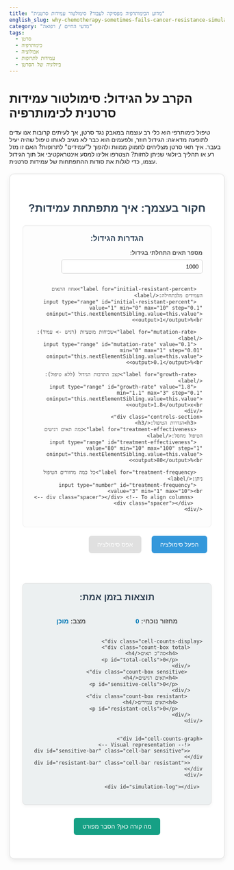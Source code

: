 ```yaml
---
title: "מדוע הכימותרפיה מפסיקה לעבוד? סימולטור עמידות סרטנית"
english_slug: why-chemotherapy-sometimes-fails-cancer-resistance-simulator
category: "מדעי החיים / רפואה"
tags:
  - סרטן
  - כימותרפיה
  - אבולוציה
  - עמידות לתרופות
  - ביולוגיה של הסרטן
---
```

# הקרב על הגידול: סימולטור עמידות סרטנית לכימותרפיה

טיפול כימותרפי הוא כלי רב עוצמה במאבק נגד סרטן, אך לעיתים קרובות אנו עדים לתופעה מדאיגה: הגידול חוזר, ולפעמים הוא כבר לא מגיב לאותו טיפול שהיה יעיל בעבר. איך תאי סרטן מצליחים לחמוק ממוות ולהפוך ל"עמידים" לתרופות? האם זו מזל רע או תהליך ביולוגי שניתן לחזות? הצטרפו אלינו למסע אינטראקטיבי אל תוך הגידול עצמו, כדי לגלות את סודות ההתפתחות של עמידות סרטנית.

<div id="simulator-app">
  <h2>חקור בעצמך: איך מתפתחת עמידות?</h2>
  <div class="controls">
    <div class="controls-section">
      <h3>הגדרות הגידול:</h3>
      <label for="initial-size">מספר תאים התחלתי בגידול:</label>
      <input type="number" id="initial-size" value="1000" min="100" step="100"><br>

      <label for="initial-resistant-percent">אחוז התאים העמידים מלכתחילה:</label>
      <input type="range" id="initial-resistant-percent" value="1" min="0" max="10" step="0.1" oninput="this.nextElementSibling.value=this.value"><output>1</output>%<br>

      <label for="mutation-rate">שכיחות מוטציות (רגיש -> עמיד):</label>
      <input type="range" id="mutation-rate" value="0.1" min="0" max="1" step="0.01" oninput="this.nextElementSibling.value=this.value"><output>0.1</output>%<br>

      <label for="growth-rate">קצב התרבות הגידול (ללא טיפול):</label>
      <input type="range" id="growth-rate" value="1.8" min="1.1" max="3" step="0.1" oninput="this.nextElementSibling.value=this.value"><output>1.8</output>x<br>
    </div>
    <div class="controls-section">
      <h3>הגדרות הטיפול:</h3>
      <label for="treatment-effectiveness">כמה תאים רגישים הטיפול מחסל:</label>
      <input type="range" id="treatment-effectiveness" value="80" min="10" max="100" step="1" oninput="this.nextElementSibling.value=this.value"><output>80</output>%<br>

      <label for="treatment-frequency">כל כמה מחזורים הטיפול ניתן:</label>
      <input type="number" id="treatment-frequency" value="3" min="1" max="10"><br>
       <div class="spacer"></div> <!-- To align columns -->
       <div class="spacer"></div>
    </div>
  </div>

  <div class="action-buttons">
    <button id="start-simulation">הפעל סימולציה</button>
    <button id="reset-simulation" disabled>אפס סימולציה</button>
  </div>


  <div class="simulation-output">
    <h3>תוצאות בזמן אמת:</h3>
    <div class="status-bar">
        <p>מחזור נוכחי: <span id="current-cycle">0</span></p>
         <p>מצב: <span id="simulation-status">מוכן</span></p>
    </div>


    <div class="cell-counts-display">
        <div class="count-box total">
            <h4>סה"כ תאים</h4>
            <p id="total-cells">0</p>
        </div>
         <div class="count-box sensitive">
            <h4>תאים רגישים</h4>
            <p id="sensitive-cells">0</p>
        </div>
         <div class="count-box resistant">
            <h4>תאים עמידים</h4>
            <p id="resistant-cells">0</p>
        </div>
    </div>


    <div id="cell-counts-graph">
        <!-- Visual representation -->
        <div id="sensitive-bar" class="cell-bar sensitive"></div>
        <div id="resistant-bar" class="cell-bar resistant"></div>
    </div>

     <div id="simulation-log"></div>
  </div>
</div>

<button id="toggle-explanation">מה קורה כאן? הסבר מפורט</button>

<div id="explanation" style="display: none;">
  <h2>הסבר מדעי: אבולוציה וברירה טבעית בגידול סרטני</h2>
  <p>כדי להבין מדוע טיפולים בסרטן לפעמים נכשלים, עלינו להסתכל על הגידול הסרטני לא רק כאוסף אקראי של תאים חולים, אלא כאוכלוסייה דינמית הנתונה לחוקי האבולוציה.</p>

  <h3>גידול סרטני: לא מושבה של תאים זהים</h3>
  <p>בניגוד לדעה הרווחת, גידול סרטני אינו מורכב מתאים זהים לחלוטין. תאי הסרטן מתחלקים במהירות, ותהליך זה מועד לשגיאות - מוטציות גנטיות. מוטציות אלו מצטברות ויוצרות שונות גנטית גדולה בין התאים בתוך אותו גידול. חלק מהתאים עשויים להיות אגרסיביים יותר, אחרים פחות, וחלקם עשויים לרכוש תכונות המשפיעות על רגישותם לטיפולים תרופתיים.</p>

  <h3>כימותרפיה: מכשיר הברירה הטבעית</h3>
  <p>תרופות כימותרפיות מסורתיות פועלות לרוב על ידי פגיעה בתאים המתחלקים במהירות. הן גורמות לנזק בדנ"א או מפריעות לתהליכים חיוניים לחלוקת התא. הבעיה היא שהן אינן מזהות רק תאי סרטן; הן פוגעות גם בתאים בריאים שמתחלקים במהירות (כמו תאי שיער, תאי מערכת העיכול ותאי מח עצם - ומכאן תופעות הלוואי הידועות).</p>
  <p>אבל ההשפעה המשמעותית ביותר של הכימותרפיה על הגידול היא פעולתה כ"כוח סלקטיבי" - היא מחסלת את התאים הרגישים אליה. אם בגידול קיימים מלכתחילה (גם אם באחוז קטן מאוד) תאים בעלי מוטציה אקראית המקנה להם עמידות מסוימת לתרופה (למשל, מוטציה שמשפיעה על אופן כניסת התרופה לתא, על מנגנוני תיקון הדנ"א שלהם, או על מסלולים מטאבוליים שהתרופה מנסה לחסום), תאים אלו שורדים טוב יותר את הטיפול.</p>

  <h3>התמונה האבולוציונית</h3>
  <p>התפתחות עמידות לתרופות היא דוגמה קלאסית לתהליך של ברירה טבעית, כפי שתואר על ידי דרווין, רק בקנה מידה מהיר וברמת תאי הגוף:</p>
  <ul>
    <li>**שונות (Variation):** בתוך אוכלוסיית תאי הגידול קיימת שונות תורשתית (גנטית) בין תאים, שנוצרת בזכות המוטציות הרבות המתרחשות.</li>
    <li>**תורשה (Inheritance):** תכונות אלו, כולל רגישות או עמידות לתרופה, עוברות בתורשה לתאי הבת במהלך החלוקה.</li>
    <li>**ברירה (Selection):** הטיפול התרופתי מהווה לחץ סלקטיבי. הוא "בורר" לטובה את התאים העמידים, ששורדים וממשיכים להתרבות, בעוד התאים הרגישים מתים.</li>
  </ul>

  <h3>מרוץ החימוש של הכימותרפיה והגידול</h3>
  <p>עם כל מחזור טיפולי, אוכלוסיית התאים בגידול משתנה. אחוז התאים הרגישים קטן באופן דרמטי, בעוד שאחוז התאים העמידים גדל יחסית (וגם אבסולוטית, כיוון שהם ממשיכים להתחלק ללא תחרות רבה). בהדרגה, הגידול הופך להיות "מועשר" בתאים עמידים. בסופו של דבר, רוב הגידול יהיה מורכב מתאים עמידים, והטיפול הספציפי יהפוך ללא יעיל - זוהי העמידות הקלינית.</p>

  <h3>למה הסימולטור רלוונטי?</h3>
  <p>הסימולטור מדגים כיצד גורמים כמו קצב הגידול המקורי, שכיחות המוטציות שיוצרות עמידות, האם היו תאים עמידים מלכתחילה וכמה (גם אחוז קטן מאוד יכול להיות קריטי!), ויעילות ותדירות הטיפול - כולם משפיעים יחד על המהירות בה תתפתח עמידות ועל הצלחת הטיפול בטווח הארוך. שחקו עם ההגדרות כדי לראות כיצד שינויים קטנים בנקודת המוצא יכולים להוביל לתוצאות שונות לחלוטין.</p>
</div>

<style>
  #simulator-app {
    font-family: 'Arial', sans-serif;
    max-width: 800px;
    margin: 20px auto;
    padding: 30px;
    border: 1px solid #dcdcdc;
    border-radius: 12px;
    background-color: #ffffff;
    direction: rtl;
    text-align: right;
    box-shadow: 0 4px 12px rgba(0, 0, 0, 0.08);
    color: #333;
  }

  #simulator-app h2 {
    text-align: center;
    color: #2c3e50;
    margin-bottom: 25px;
    font-size: 1.8em;
  }

  .controls {
    display: flex;
    justify-content: space-between;
    margin-bottom: 30px;
    flex-wrap: wrap;
    gap: 20px; /* Add gap between sections */
  }

  .controls-section {
      border: 1px solid #eee;
      padding: 20px;
      border-radius: 8px;
      flex: 1;
      min-width: 300px; /* Ensure sections don't get too squished */
      background-color: #fdfdfd;
      box-shadow: inset 0 1px 3px rgba(0,0,0,0.05);
  }

   .controls-section h3 {
       margin-top: 0;
       color: #34495e;
       text-align: center;
       margin-bottom: 15px;
       font-size: 1.3em;
   }

  .controls label {
    display: block; /* Use block for better layout with ranges */
    margin-bottom: 8px;
    font-weight: bold;
    color: #555;
    font-size: 0.95em;
  }

  .controls input[type="number"],
  .controls input[type="range"] {
    width: calc(100% - 70px); /* Adjust width */
    padding: 8px;
    margin-bottom: 15px;
    border: 1px solid #ccc;
    border-radius: 5px;
    box-sizing: border-box; /* Include padding and border in element's total width */
    vertical-align: middle;
  }

  .controls input[type="range"] {
      padding: 0; /* Range inputs style differently */
      height: 34px; /* Match number input height */
      margin-bottom: 5px; /* Less space below range */
  }

   .controls output {
       display: inline-block;
       width: 50px; /* Fixed width for output */
       text-align: left; /* Align value to the left */
       font-weight: bold;
       color: #0077B6; /* Highlight value */
        vertical-align: middle;
   }

   .spacer {
       height: 20px; /* Used to push controls in one column down */
   }


  .action-buttons {
    text-align: center;
    margin-bottom: 30px;
  }

  button {
    padding: 12px 20px;
    margin: 0 10px;
    background-color: #3498db; /* Blue */
    color: white;
    border: none;
    border-radius: 6px;
    cursor: pointer;
    font-size: 1em;
    transition: background-color 0.3s ease, opacity 0.3s ease;
  }

  button:disabled {
      background-color: #cccccc;
      cursor: not-allowed;
      opacity: 0.6;
  }

  button:hover:enabled {
    background-color: #2980b9; /* Darker blue */
    box-shadow: 0 2px 6px rgba(0,0,0,0.1);
  }

  #toggle-explanation {
      display: block; /* Make it a block element */
      width: fit-content; /* Adjust width to content */
      margin: 25px auto; /* Center the button with more space */
      background-color: #16a085; /* Greenish-blue */
  }

  #toggle-explanation:hover:enabled {
      background-color: #1abc9c; /* Lighter greenish-blue */
  }


  .simulation-output {
    margin-top: 20px;
    padding: 20px;
    border: 1px solid #ddd;
    border-radius: 8px;
    background-color: #ecf0f1; /* Light gray background */
    box-shadow: 0 2px 8px rgba(0, 0, 0, 0.05);
  }

  .simulation-output h3 {
      margin-top: 0;
      color: #2c3e50;
      text-align: center;
      margin-bottom: 20px;
      font-size: 1.5em;
  }

  .status-bar {
      display: flex;
      justify-content: space-around;
      margin-bottom: 15px;
      font-size: 1.1em;
      font-weight: bold;
      color: #555;
  }

  .status-bar span {
      color: #0077B6; /* Highlight status text */
  }


  .cell-counts-display {
      display: flex;
      justify-content: space-around;
      margin-bottom: 20px;
      flex-wrap: wrap;
      gap: 15px;
  }

  .count-box {
      text-align: center;
      padding: 15px;
      border-radius: 8px;
      background-color: #fff;
      box-shadow: 0 1px 4px rgba(0,0,0,0.05);
      flex: 1;
      min-width: 150px;
  }

  .count-box h4 {
      margin-top: 0;
      margin-bottom: 5px;
      color: #333;
      font-size: 1em;
  }

   .count-box p {
       margin: 0;
       font-size: 1.4em;
       font-weight: bold;
   }

   .count-box.total p { color: #2c3e50; }
   .count-box.sensitive p { color: #e74c3c; } /* Red */
   .count-box.resistant p { color: #2ecc71; } /* Green */


  #cell-counts-graph {
    width: 100%;
    height: 40px; /* Increased height for better visibility */
    background-color: #dcdcdc;
    margin-top: 15px;
    display: flex;
    border-radius: 6px;
    overflow: hidden; /* Hide overflow during transitions/updates */
    position: relative; /* Needed for absolute positioning of labels */
  }

   #cell-counts-graph::before {
       content: 'רגישים';
       position: absolute;
       top: 50%;
       left: 10px;
       transform: translateY(-50%);
       color: white;
       font-weight: bold;
       font-size: 0.9em;
       z-index: 1; /* Ensure text is above bars */
       text-shadow: 1px 1px 2px rgba(0,0,0,0.3);
       pointer-events: none; /* Allow clicks to pass through text to bar */
   }

    #cell-counts-graph::after {
       content: 'עמידים';
       position: absolute;
       top: 50%;
       right: 10px;
       transform: translateY(-50%);
       color: white;
       font-weight: bold;
        font-size: 0.9em;
       z-index: 1;
       text-shadow: 1px 1px 2px rgba(0,0,0,0.3);
        pointer-events: none;
   }


  .cell-bar {
    height: 100%;
    transition: width 0.8s ease-in-out; /* Smooth transition */
    position: relative; /* For potential future labels */
    box-sizing: border-box; /* Include border/padding in size */
    border-left: 1px solid rgba(0,0,0,0.1); /* Separator */
  }

  .sensitive {
    background: linear-gradient(to right, #e74c3c, #c0392b); /* Red gradient */
  }

  .resistant {
    background: linear-gradient(to left, #2ecc71, #27ae60); /* Green gradient */
  }

   .treatment-animation {
       animation: pulse-bar 0.5s ease-out 2; /* Pulse red bar when treated */
   }

   @keyframes pulse-bar {
       0% { transform: scaleY(1); }
       50% { transform: scaleY(0.9); }
       100% { transform: scaleY(1); }
   }


  #simulation-log {
      margin-top: 20px;
      padding: 15px;
      border: 1px solid #ccc;
      max-height: 150px; /* Slightly smaller log */
      overflow-y: auto;
      font-size: 0.9em;
      background-color: #f8f9f9; /* Lighter background */
      border-radius: 5px;
      line-height: 1.5;
      white-space: pre-wrap; /* Handle long messages */
      word-wrap: break-word;
  }

  #simulation-log p {
      margin: 5px 0;
      padding-bottom: 5px;
      border-bottom: 1px dotted #eee;
  }

  #simulation-log p:last-child {
      border-bottom: none;
  }

  #simulation-log p:nth-child(odd) {
      background-color: #f4f5f6; /* Zebra striping */
  }


  #explanation {
    max-width: 800px;
    margin: 20px auto;
    padding: 30px;
    border: 1px solid #dcdcdc;
    border-radius: 12px;
    background-color: #ffffff;
    direction: rtl;
    text-align: right;
    box-shadow: 0 4px 12px rgba(0, 0, 0, 0.08);
    color: #333;
  }

  #explanation h2, #explanation h3 {
      text-align: center;
      color: #2c3e50;
      margin-bottom: 15px;
  }

    #explanation h2 {
        margin-top: 0;
        font-size: 1.8em;
    }
     #explanation h3 {
        font-size: 1.4em;
        color: #34495e;
        margin-top: 25px;
     }


  #explanation p {
      margin-bottom: 15px;
      line-height: 1.6;
      font-size: 1.05em;
  }

  #explanation ul {
      list-style-type: disc;
      margin-right: 25px; /* Hebrew list indentation */
      padding-right: 0; /* Remove default left padding */
      margin-bottom: 15px;
  }

   #explanation li {
       margin-bottom: 8px;
       line-height: 1.5;
   }

</style>

<script>
  document.addEventListener('DOMContentLoaded', () => {
    const initialSizeInput = document.getElementById('initial-size');
    const initialResistantPercentInput = document.getElementById('initial-resistant-percent');
    const mutationRateInput = document.getElementById('mutation-rate');
    const treatmentEffectivenessInput = document.getElementById('treatment-effectiveness');
    const treatmentFrequencyInput = document.getElementById('treatment-frequency');
    const growthRateInput = document.getElementById('growth-rate');

    const startButton = document.getElementById('start-simulation');
    const resetButton = document.getElementById('reset-simulation');

    const currentCycleSpan = document.getElementById('current-cycle');
    const simulationStatusSpan = document.getElementById('simulation-status');
    const totalCellsSpan = document.getElementById('total-cells');
    const sensitiveCellsSpan = document.getElementById('sensitive-cells');
    const resistantCellsSpan = document.getElementById('resistant-cells');
    const sensitiveBar = document.getElementById('sensitive-bar');
    const resistantBar = document.getElementById('resistant-bar');
    const simulationLogDiv = document.getElementById('simulation-log');

    const explanationDiv = document.getElementById('explanation');
    const toggleExplanationButton = document.getElementById('toggle-explanation');

    let simulationInterval = null;
    let currentCycle = 0;
    let sensitiveCells = 0;
    let resistantCells = 0;

    // Helper to format numbers nicely
    function formatNumber(num) {
        if (num === 0) return '0';
        if (Math.abs(num) < 1) return num.toFixed(2); // Show decimals for small numbers
        if (num < 1000) return Math.round(num).toLocaleString();
        if (num < 1000000) return (num / 1000).toFixed(1) + 'K';
        if (num < 1000000000) return (num / 1000000).toFixed(1) + 'M';
        return (num / 1000000000).toFixed(1) + 'B';
    }


    function logMessage(message, type = 'info') {
        const p = document.createElement('p');
        p.textContent = `[מחזור ${currentCycle}] ${message}`;
        // Add simple styling based on type
        if(type === 'treatment') p.style.color = '#c0392b'; // Red for treatment
        if(type === 'mutation') p.style.color = '#8e44ad'; // Purple for mutation
        if(type === 'status') p.style.fontWeight = 'bold'; // Bold for status changes


        simulationLogDiv.appendChild(p);
        simulationLogDiv.scrollTop = simulationLogDiv.scrollHeight; // Auto-scroll
    }

     function updateStatus(statusText, color = '#0077B6') {
         simulationStatusSpan.textContent = statusText;
         simulationStatusSpan.style.color = color;
     }


    function updateDisplay() {
      currentCycleSpan.textContent = currentCycle;
      const total = sensitiveCells + resistantCells;
      totalCellsSpan.textContent = formatNumber(total);
      sensitiveCellsSpan.textContent = formatNumber(sensitiveCells);
      resistantCellsSpan.textContent = formatNumber(resistantCells);

      // Use the initial size for the bar scale reference in early cycles, or a dynamic max
      // Let's use the maximum number of cells encountered so far to scale
      // This prevents bars from shrinking to nothing if total cells decrease significantly
      const maxCellsSeen = Math.max(parseFloat(totalCellsSpan.dataset.maxCells || 0), total, parseInt(initialSizeInput.value) * 5); // Use initial size * multiplier or peak
      totalCellsSpan.dataset.maxCells = maxCellsSeen; // Store max for next cycle

      const totalForBars = Math.max(maxCellsSeen, 1); // Scale bars relative to peak or initial*5
      const sensitiveWidth = (sensitiveCells / totalForBars) * 100;
      const resistantWidth = (resistantCells / totalForBars) * 100;

      // Ensure widths are not negative and add up to 100% if total > 0
      const totalVisible = sensitiveCells + resistantCells;
       if (totalVisible <= 0) {
           sensitiveBar.style.width = '0%';
           resistantBar.style.width = '0%';
       } else {
            sensitiveBar.style.width = `${(sensitiveCells / totalVisible) * 100}%`;
            resistantBar.style.width = `${(resistantCells / totalVisible) * 100}%`;
            // Adjust actual bar size based on total vs max seen
            const totalBarWidth = Math.min(100, (totalVisible / maxCellsSeen) * 100);
             document.getElementById('cell-counts-graph').style.width = `${totalBarWidth}%`;
             document.getElementById('cell-counts-graph').style.margin = '15px auto'; // Center the bar
             document.getElementById('cell-counts-graph').style.backgroundColor = '#eee'; // Reset background
       }


      sensitiveBar.title = `רגישים: ${formatNumber(sensitiveCells)}`;
      resistantBar.title = `עמידים: ${formatNumber(resistantCells)}`;

       // Update bar labels (if visible and space allows)
       const graphElement = document.getElementById('cell-counts-graph');
        if (sensitiveCells / totalVisible > 0.1) { // Only show if bar is wide enough
             graphElement.setAttribute('data-sensitive-label', 'רגישים');
        } else {
             graphElement.removeAttribute('data-sensitive-label');
        }
        if (resistantCells / totalVisible > 0.1) { // Only show if bar is wide enough
             graphElement.setAttribute('data-resistant-label', 'עמידים');
        } else {
             graphElement.removeAttribute('data-resistant-label');
        }
    }


    function startSimulation() {
      const initialSize = parseInt(initialSizeInput.value);
      const initialResistantPercent = parseFloat(initialResistantPercentInput.value) / 100;
      const mutationRate = parseFloat(mutationRateInput.value) / 10000; // Mutation rate is per 10,000 cells in original text? Let's check. Ah, no, percent. 0.1% = 0.001. Let's keep it as % input, but use value/100.
       const inputMutationRate = parseFloat(mutationRateInput.value);
       const mutationRateDecimal = inputMutationRate / 100; // Convert input percentage to decimal

      const treatmentEffectiveness = parseFloat(treatmentEffectivenessInput.value) / 100;
      const treatmentFrequency = parseInt(treatmentFrequencyInput.value);
      const growthRate = parseFloat(growthRateInput.value);

      if (isNaN(initialSize) || initialSize <= 0 ||
          isNaN(initialResistantPercent) || initialResistantPercent < 0 || initialResistantPercent > 1 ||
          isNaN(mutationRateDecimal) || mutationRateDecimal < 0 || mutationRateDecimal > 1 ||
          isNaN(treatmentEffectiveness) || treatmentEffectiveness < 0 || treatmentEffectiveness > 1 ||
          isNaN(treatmentFrequency) || treatmentFrequency <= 0 ||
           isNaN(growthRate) || growthRate < 1) {
            alert("אנא הכנס ערכים חוקיים להגדרות הסימולציה.");
            return;
      }

      currentCycle = 0;
      resistantCells = Math.round(initialSize * initialResistantPercent);
      sensitiveCells = initialSize - resistantCells;
      simulationLogDiv.innerHTML = ''; // Clear log
      totalCellsSpan.dataset.maxCells = initialSize * 5; // Initialize max cells seen for bar scaling

      logMessage(`--- התחלת הסימולציה! ---`, 'status');
      logMessage(`הגדרות: גידול התחלתי: ${initialSize} תאים (${Math.round(initialResistantPercent*100)}% עמידים). קצב מוטציה: ${inputMutationRate}%, קצב גידול: x${growthRate}. טיפול: יעילות ${treatmentEffectiveness*100}%, תדירות כל ${treatmentFrequency} מחזורים.`);
      logMessage(`מחזור 0: סה"כ: ${formatNumber(initialSize)}, רגישים: ${formatNumber(sensitiveCells)}, עמידים: ${formatNumber(resistantCells)}`);

      updateDisplay();
      updateStatus("פועל...");

      startButton.disabled = true;
      resetButton.disabled = false;
      disableInputs(true);

      simulationInterval = setInterval(() => {
        currentCycle++;

        // 1. Growth Phase
        const prevTotal = sensitiveCells + resistantCells;
        sensitiveCells *= growthRate;
        resistantCells *= growthRate;
         if (currentCycle <= 1) { // Log initial growth rate explicitly only once
             logMessage(`מחזור ${currentCycle}: הגידול מתרבה (x${growthRate}). סה"כ תאים עכשיו: ${formatNumber(sensitiveCells + resistantCells)}.`);
         } else {
              logMessage(`מחזור ${currentCycle}: הגידול מתרבה. סה"כ תאים עכשיו: ${formatNumber(sensitiveCells + resistantCells)}.`);
         }


        // 2. Mutation (Sensitive -> Resistant)
         // Calculate mutations based on current sensitive population BEFORE treatment
        const newResistantFromMutation = sensitiveCells * mutationRateDecimal;
        sensitiveCells -= newResistantFromMutation;
        resistantCells += newResistantFromMutation;
         if (newResistantFromMutation >= 1) { // Only log if at least one cell mutated
             logMessage(`   - ${Math.round(newResistantFromMutation)} תאים רגישים צברו מוטציה והפכו לעמידים.`, 'mutation');
         }


        // 3. Treatment Phase (if scheduled)
        if (currentCycle % treatmentFrequency === 0) {
          const killedSensitive = sensitiveCells * treatmentEffectiveness;
          sensitiveCells -= killedSensitive;
           sensitiveBar.classList.add('treatment-animation'); // Add animation class
            setTimeout(() => { sensitiveBar.classList.remove('treatment-animation'); }, 1000); // Remove after animation


           if (killedSensitive >= 1) {
              logMessage(`   - בוצע טיפול כימותרפי! נהרגו כ-${formatNumber(killedSensitive)} תאים רגישים.`, 'treatment');
           } else {
              logMessage(`   - בוצע טיפול כימותרפי, אך כמעט לא נותרו תאים רגישים להרוג.`, 'treatment');
           }
        }


        // Ensure no negative cells due to floating point issues and round to whole cells
        sensitiveCells = Math.max(0, Math.round(sensitiveCells));
        resistantCells = Math.max(0, Math.round(resistantCells));

        updateDisplay();

        // Check stopping conditions
        const total = sensitiveCells + resistantCells;
        const maxCells = 50000000; // Stop simulation if too large (increased limit)
        const maxCycles = 150; // Stop simulation after a reasonable number of cycles (increased limit)
        const eradicationThreshold = 50; // Consider eradicated if total cells below this

        if (total > maxCells) {
          logMessage(`--- סיום סימולציה: הגידול גדל מעבר למגבלה (${formatNumber(maxCells)} תאים). ככל הנראה, עמידות השתלטה. ---`, 'status');
          updateStatus("עמידות השתלטה", '#e74c3c'); // Red status
          stopSimulation();
        } else if (currentCycle >= maxCycles) {
           logMessage(`--- סיום סימולציה: הגיעה למספר מחזורים מקסימלי (${maxCycles}). ---`, 'status');
           updateStatus("הסתיימו המחזורים", '#f39c12'); // Orange status
           stopSimulation();
        } else if (total <= eradicationThreshold && sensitiveCells + resistantCells > 0) {
             logMessage(`--- סיום סימולציה: הגידול הצטמצם משמעותית, אך נותרו ${formatNumber(total)} תאים. דרוש מעקב או טיפול נוסף. ---`, 'status');
             updateStatus("הגידול הצטמצם", '#f39c12'); // Orange status
             stopSimulation();
        }
         else if (total <= 0) {
           logMessage(`--- סיום סימולציה: הטיפול הצליח! הגידול הושמד לחלוטין. ---`, 'status');
            updateStatus("הושמד בהצלחה!", '#2ecc71'); // Green status
           stopSimulation();
        }


      }, 800); // Simulate one cycle slightly faster
    }

    function stopSimulation() {
      clearInterval(simulationInterval);
      simulationInterval = null;
      startButton.disabled = false;
      resetButton.disabled = false;
      disableInputs(false);
    }

    function resetSimulation() {
        stopSimulation();
        currentCycle = 0;
        sensitiveCells = 0;
        resistantCells = 0;
        simulationLogDiv.innerHTML = '';
        totalCellsSpan.dataset.maxCells = '0'; // Reset max cells seen
        document.getElementById('cell-counts-graph').style.width = '100%'; // Reset bar width
        document.getElementById('cell-counts-graph').style.margin = '15px 0'; // Reset bar centering
         document.getElementById('cell-counts-graph').removeAttribute('data-sensitive-label');
         document.getElementById('cell-counts-graph').removeAttribute('data-resistant-label');

        updateDisplay();
        startButton.disabled = false;
        resetButton.disabled = true;
        disableInputs(false);
        updateStatus("מוכן", '#0077B6');
        logMessage(`--- הסימולציה אופסה ---`, 'status');
    }

    function disableInputs(disable) {
        const inputs = [
            initialSizeInput,
            initialResistantPercentInput,
            mutationRateInput,
            treatmentEffectivenessInput,
            treatmentFrequencyInput,
            growthRateInput
        ];
        inputs.forEach(input => input.disabled = disable);
    }


    startButton.addEventListener('click', startSimulation);
    resetButton.addEventListener('click', resetSimulation);

    toggleExplanationButton.addEventListener('click', () => {
      const isHidden = explanationDiv.style.display === 'none';
      explanationDiv.style.display = isHidden ? 'block' : 'none';
      toggleExplanationButton.textContent = isHidden ? 'הסתר הסבר' : 'מה קורה כאן? הסבר מפורט';
    });

    // Add event listeners to range inputs to update output display
    document.querySelectorAll('input[type="range"]').forEach(input => {
        input.addEventListener('input', () => {
            const output = input.nextElementSibling; // Assumes output is right after input
            if (output && output.tagName === 'OUTPUT') {
                 output.value = input.value;
            }
        });
    });


    // Initial display update
    resetSimulation(); // Use reset to initialize state and display
  });
</script>
